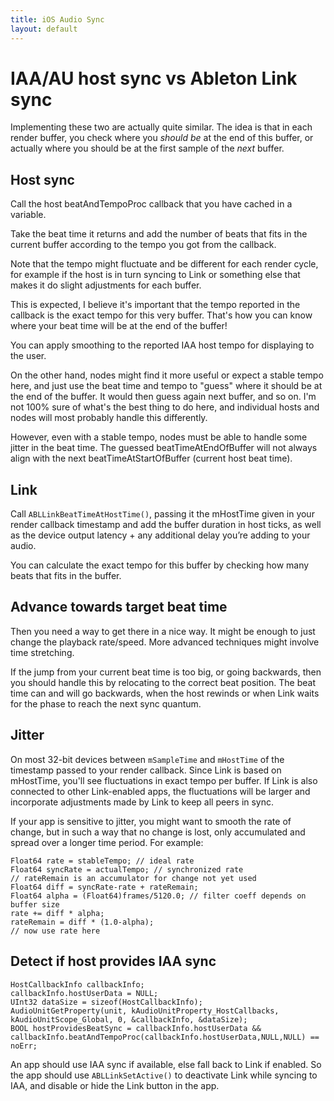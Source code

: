 ```yaml
---
title: iOS Audio Sync
layout: default
---
```


# IAA/AU host sync vs Ableton Link sync

Implementing these two are actually quite similar.
The idea is that in each render buffer, you check where you *should be* at the end of this buffer, or actually where you should be at the first sample of the *next* buffer.

## Host sync

Call the host beatAndTempoProc callback that you have cached in a variable.

Take the beat time it returns and add the number of beats that fits in the current buffer according to the tempo you got from the callback.

Note that the tempo might fluctuate and be different for each render cycle, for example if the host is in turn syncing to Link or something else that makes it do slight adjustments for each buffer.

This is expected, I believe it's important that the tempo reported in the callback is the exact tempo for this very buffer. That's how you can know where your beat time will be at the end of the buffer!

You can apply smoothing to the reported IAA host tempo for displaying to the user.

On the other hand, nodes might find it more useful or expect a stable tempo here, and just use the beat time and tempo to "guess" where it should be at the end of the buffer. It would then guess again next buffer, and so on. I'm not 100% sure of what's the best thing to do here, and individual hosts and nodes will most probably handle this differently.

However, even with a stable tempo, nodes must be able to handle some jitter in the beat time. The guessed beatTimeAtEndOfBuffer will not always align with the next beatTimeAtStartOfBuffer (current host beat time).

## Link

Call `ABLLinkBeatTimeAtHostTime()`, passing it the mHostTime given in your render callback timestamp and add the buffer duration in host ticks, as well as the device output latency + any additional delay you’re adding to your audio.

You can calculate the exact tempo for this buffer by checking how many beats that fits in the buffer.

## Advance towards target beat time

Then you need a way to get there in a nice way. It might be enough to just change the playback rate/speed.
More advanced techniques might involve time stretching.

If the jump from your current beat time is too big, or going backwards, then you should handle this by relocating to the correct beat position. The beat time can and will go backwards, when the host rewinds or when Link waits for the phase to reach the next sync quantum.

## Jitter

On most 32-bit devices between `mSampleTime` and `mHostTime` of the timestamp passed to your render callback. Since Link is based on mHostTime, you'll see fluctuations in exact tempo per buffer. If Link is also connected to other Link-enabled apps, the fluctuations will be larger and incorporate adjustments made by Link to keep all peers in sync.

If your app is sensitive to jitter, you might want to smooth the rate of change, but in such a way that no change is lost, only accumulated and spread over a longer time period. For example:

```
Float64 rate = stableTempo; // ideal rate
Float64 syncRate = actualTempo; // synchronized rate
// rateRemain is an accumulator for change not yet used
Float64 diff = syncRate-rate + rateRemain;
Float64 alpha = (Float64)frames/5120.0; // filter coeff depends on buffer size
rate += diff * alpha;
rateRemain = diff * (1.0-alpha);
// now use rate here
```

## Detect if host provides IAA sync

```
HostCallbackInfo callbackInfo;
callbackInfo.hostUserData = NULL;
UInt32 dataSize = sizeof(HostCallbackInfo);
AudioUnitGetProperty(unit, kAudioUnitProperty_HostCallbacks, kAudioUnitScope_Global, 0, &callbackInfo, &dataSize);
BOOL hostProvidesBeatSync = callbackInfo.hostUserData && callbackInfo.beatAndTempoProc(callbackInfo.hostUserData,NULL,NULL) == noErr;
```

An app should use IAA sync if available, else fall back to Link if enabled.
So the app should use `ABLLinkSetActive()` to deactivate Link while syncing to IAA, and disable or hide the Link button in the app.


